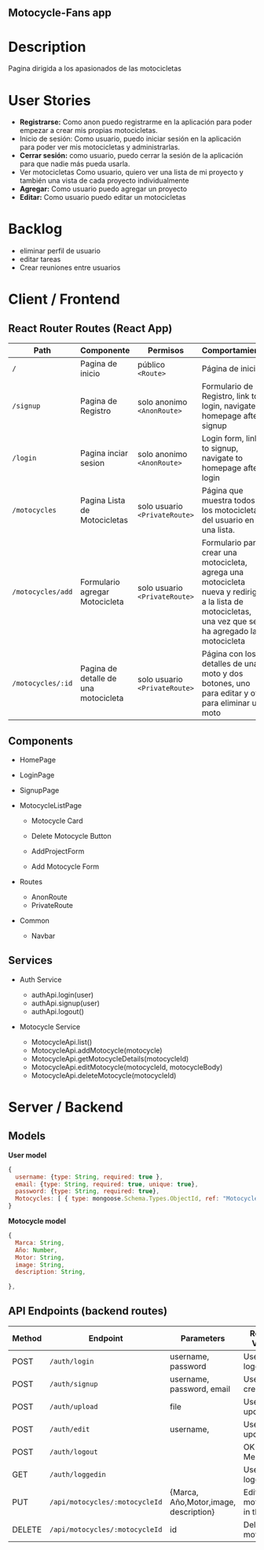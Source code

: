 ##  Motocycle-Fans app

# Description 

Pagina dirigida  a los apasionados de las motocicletas

# User Stories

- **Registrarse:** Como anon puedo registrarme en la aplicación para poder empezar a crear mis      propias motocicletas.
- Inicio de sesión: Como usuario, puedo iniciar sesión en la aplicación para poder ver mis motocicletas y administrarlas.
- **Cerrar sesión:** como usuario, puedo cerrar la sesión de la aplicación para que nadie más pueda usarla.
- Ver motocicletas Como usuario, quiero ver una lista de mi proyecto y también una vista de cada proyecto individualmente
- **Agregar:**  Como usuario puedo agregar un proyecto
- **Editar:**  Como usuario puedo editar un motocicletas

 #  Backlog
  - eliminar perfil de usuario
  - editar tareas
  - Crear reuniones entre usuarios


# Client / Frontend


## React Router Routes (React App)
| Path                      | Componente            | Permisos                 | Comportamiento                                                     |
| ------------------------- | -------------------- | --------------------------- | ------------------------------------------------------------ |
| `/`                       | Pagina de inicio            | público `<Route>`            | Página de inicio                                                    |
| `/signup`                 | Pagina de Registro           | solo anonimo `<AnonRoute>`    | Formulario de Registro, link to login, navigate to homepage after signup |
| `/login`                  | Pagina inciar sesion           | solo anonimo `<AnonRoute>`     | Login form, link to signup, navigate to homepage after login |
| `/motocycles`               | Pagina Lista de Motocicletas    | solo usuario `<PrivateRoute>`  | Página que muestra todos los motocicletas del usuario en una lista.                |
| `/motocycles/add`           | Formulario agregar Motocicleta      | solo usuario  `<PrivateRoute>`  |Formulario para crear una motocicleta, agrega una motocicleta nueva y redirige a la lista de motocicletas, una vez que se ha agregado la motocicleta |
| `/motocycles/:id`           | Pagina de detalle de una motocicleta   | solo usuario `<PrivateRoute>`  | Página con los detalles de una moto y dos botones, uno para editar y otro para eliminar una moto  |


## Components

- HomePage
 
- LoginPage

- SignupPage

- MotocycleListPage  
  * Motocycle Card
  * Delete Motocycle Button
  * <Link>  AddProjectForm

  * Add Motocycle Form

- Routes
  * AnonRoute
  * PrivateRoute

- Common
  * Navbar 

## Services

- Auth Service
  - authApi.login(user)
  - authApi.signup(user)
  - authApi.logout()

- Motocycle Service
  - MotocycleApi.list()
  - MotocycleApi.addMotocycle(motocycle)
  - MotocycleApi.getMotocycleDetails(motocycleId)
  - MotocycleApi.editMotocycle(motocycleId, motocycleBody)
  - MotocycleApi.deleteMotocycle(motocycleId)

# Server / Backend


## Models

**User model**

```javascript
{
  username: {type: String, required: true },
  email: {type: String, required: true, unique: true},
  password: {type: String, required: true},
  Motocycles: [ { type: mongoose.Schema.Types.ObjectId, ref: "Motocycle" } ]
}
```

**Motocycle model**

```javascript
{
  Marca: String,
  Año: Number,
  Motor: String,
  image: String,
  description: String,
  
},
```

## API Endpoints (backend routes)

| Method | Endpoint         | Parameters                         | Return Value |
| ------ | ---------------- | ---------------------------------- | ------------ |
| POST   | `/auth/login`    | username, password                 | User logged  |
| POST   | `/auth/signup`   | username, password, email          | User created |
| POST   | `/auth/upload`   | file                               | User updated |
| POST   | `/auth/edit`     | username,          | User updated |
| POST   | `/auth/logout`   |                                    | OK Message   |
| GET    | `/auth/loggedin` |                                    | User logged  |
| PUT    | `/api/motocycles/:motocycleId` | {Marca, Año,Motor,image, description}              |  Edits motocycle in the DB      
| DELETE | `/api/motocycles/:motocycleId` | id                   | Deletes motocycle    |